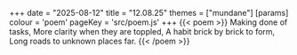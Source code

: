 +++
date = "2025-08-12"
title = "12.08.25"
themes = ["mundane"]
[params]
  colour = 'poem'
  pageKey = 'src/poem.js'
+++
{{< poem >}}
Making done of tasks,
More clarity when they are toppled,
A habit brick by brick to form,
Long roads to unknown places far.
{{< /poem >}}